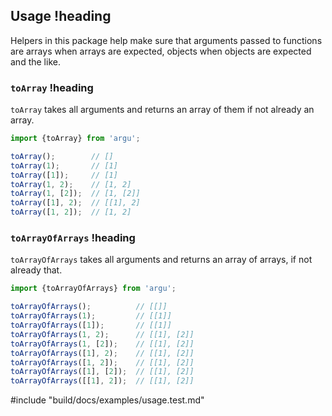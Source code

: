 ## Usage !heading

Helpers in this package help make sure that arguments passed to functions are arrays when arrays are expected, objects when objects are expected and the like.

### ```toArray``` !heading

```toArray``` takes all arguments and returns an array of them if not already an array.

```js
import {toArray} from 'argu';

toArray();        // []
toArray(1);       // [1]
toArray([1]);     // [1]
toArray(1, 2);    // [1, 2]
toArray(1, [2]);  // [1, [2]]
toArray([1], 2);  // [[1], 2]
toArray([1, 2]);  // [1, 2]
```

### ```toArrayOfArrays``` !heading

```toArrayOfArrays``` takes all arguments and returns an array of arrays, if not already that.

```js
import {toArrayOfArrays} from 'argu';

toArrayOfArrays();          // [[]]
toArrayOfArrays(1);         // [[1]]
toArrayOfArrays([1]);       // [[1]]
toArrayOfArrays(1, 2);      // [[1], [2]]
toArrayOfArrays(1, [2]);    // [[1], [2]]
toArrayOfArrays([1], 2);    // [[1], [2]]
toArrayOfArrays([1, 2]);    // [[1], [2]]
toArrayOfArrays([1], [2]);  // [[1], [2]]
toArrayOfArrays([[1], 2]);  // [[1], [2]]
```

#include "build/docs/examples/usage.test.md"
